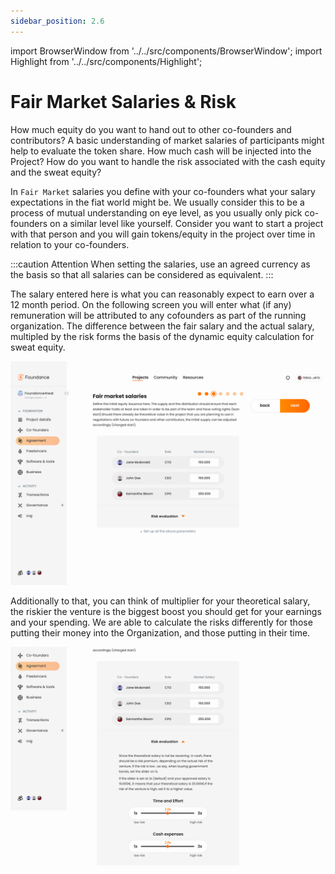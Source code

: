 ```yaml
---
sidebar_position: 2.6
---
```


import BrowserWindow from '../../src/components/BrowserWindow';
import Highlight from '../../src/components/Highlight';

# Fair Market Salaries & Risk

How much equity do you want to hand out to other co-founders and contributors? A basic understanding of market salaries of participants might help to evaluate the token share. How much cash will be injected into the Project? How do you want to handle the risk associated with the cash equity and the sweat equity?

In `Fair Market` salaries you define with your co-founders what your salary expectations in the fiat world might be. We usually consider this to be a process of mutual understanding on eye level, as you usually only pick co-founders on a similar level like yourself. Consider you want to start a project with that person and you will gain tokens/equity in the project over time in relation to your co-founders.

:::caution Attention
When setting the salaries, use an agreed currency as the basis so that all salaries can be considered as equivalent.
:::

The salary entered here is what you can reasonably expect to earn over a 12 month period. On the following screen you will enter what (if any) remuneration will be attributed to any cofounders as part of the running organization. The difference between the fair salary and the actual salary, multipled by the risk forms the basis of the dynamic equity calculation for sweat equity.

<BrowserWindow url="https://app.foundance.org/project/10001/agreement">

![Fair Market Salaries](/img/5-fair-market-salaries.png "Fair Market Salaries")
</BrowserWindow>

Additionally to that, you can think of multiplier for your theoretical salary, the riskier the venture is the biggest boost you should get for your earnings and your spending. We are able to calculate the risks differently for those putting their money into the Organization, and those putting in their time.

<BrowserWindow url="https://app.foundance.org/project/10001/agreement">

![Risk Multipliers](/img/5-risk.png "Risk Multipliers")
</BrowserWindow>
